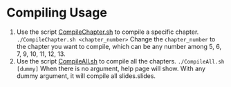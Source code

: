 # Compiling Usage
1. Use the script [CompileChapter.sh](./CompileChapter.sh) to compile a specific chapter. 
   `./CompileChapter.sh <chapter_number>`
   Change the `chapter_number` to the chapter you want to compile,  which can be any number among 5, 6, 7, 9, 10, 11, 12, 13.
2. Use the script [CompileAll.sh](./CompileAll.sh) to compile all the chapters. 
   `./CompileAll.sh [dummy]` 
   When there is no argument, help page will show. With any dummy argument, it will compile all slides.slides.
